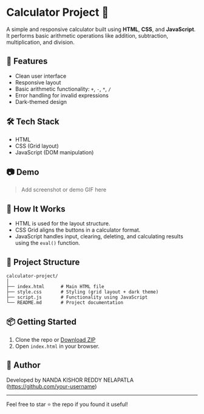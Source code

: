 # Calculator Project 🔢

A simple and responsive calculator built using **HTML**, **CSS**, and **JavaScript**.  
It performs basic arithmetic operations like addition, subtraction, multiplication, and division.

## 🚀 Features

- Clean user interface
- Responsive layout
- Basic arithmetic functionality: `+`, `-`, `*`, `/`
- Error handling for invalid expressions
- Dark-themed design

## 🛠️ Tech Stack

- HTML
- CSS (Grid layout)
- JavaScript (DOM manipulation)

## 📷 Demo

> Add screenshot or demo GIF here

## 🧩 How It Works

- HTML is used for the layout structure.
- CSS Grid aligns the buttons in a calculator format.
- JavaScript handles input, clearing, deleting, and calculating results using the `eval()` function.

## 📁 Project Structure

```
calculator-project/
│
├── index.html      # Main HTML file
├── style.css       # Styling (grid layout + dark theme)
├── script.js       # Functionality using JavaScript
└── README.md       # Project documentation
```

## 📦 Getting Started

1. Clone the repo or [Download ZIP](https://github.com/your-username/calculator-project/archive/refs/heads/main.zip)
2. Open `index.html` in your browser.

## 🙌 Author

Developed by NANDA KISHOR REDDY NELAPATLA (https://github.com/your-username)

---

Feel free to star ⭐ the repo if you found it useful!
